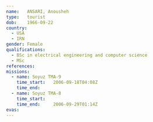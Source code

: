 ```yaml
---
name:	ANSARI, Anousheh
type:	tourist
dob:	1966-09-22
country:
  - USA
  - IRN
gender:	Female
qualifications:
  - BSc in electrical engineering and computer science
  - MSc
references:
missions:
  - name: Soyuz TMA-9
    time_start:   2006-09-18T04:08Z
    time_end:     
  - name: Soyuz TMA-8
    time_start:   
    time_end:     2006-09-29T01:14Z
evas:
---
```

